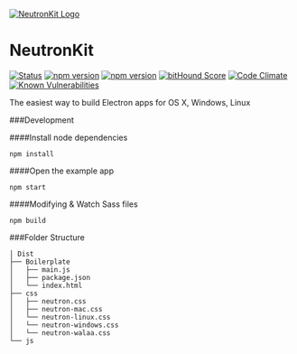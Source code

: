 [![NeutronKit Logo](http://neutronkit.com/img/neutronkit-logo.svg)](http://neutronkit.com)
# NeutronKit 
[![Status](https://img.shields.io/travis/neutronkit/neutron/master.svg?style=flat)](https://travis-ci.org/neutronkit/neutron) [![npm version](https://david-dm.org/neutronkit/neutron.svg)](https://david-dm.org/neutronkit/neutron) [![npm version](https://img.shields.io/npm/v/neutronkit.svg?style=flat)](https://www.npmjs.com/package/neutronkit) [![bitHound Score](https://www.bithound.io/github/neutronkit/neutron/badges/score.svg)](https://www.bithound.io/github/neutronkit/neutron) [![Code Climate](https://codeclimate.com/github/neutronkit/neutron/badges/gpa.svg)](https://codeclimate.com/github/neutronkit/neutron) [![Known Vulnerabilities](https://snyk.io/test/npm/neutronkit/badge.svg)](https://snyk.io/test/npm/neutronkit)


The easiest way to build Electron apps for OS X, Windows, Linux


###Development

####Install node dependencies

```
npm install
```

####Open the example app

```
npm start
```

####Modifying & Watch Sass files

```
npm build
```


###Folder Structure
```
│ Dist
├── Boilerplate                    
│   ├── main.js          
│   ├── package.json         
│   └── index.html  
├── css                    
│   ├── neutron.css          
│   ├── neutron-mac.css 
│   └── neutron-linux.css
│   └── neutron-windows.css
│   └── neutron-walaa.css
└── js
```
